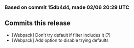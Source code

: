 ### Based on commit 15db4d4, made 02/06 20:29 UTC
## Commits this release
  - [Webpack] Don't try default if filter includes it (?)
  - [Webpack] Add option to disable trying defaults